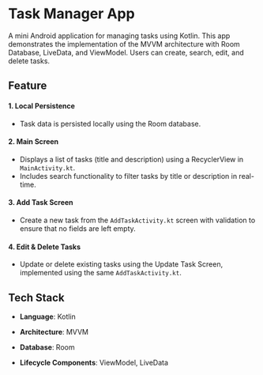 # Task Manager App

A mini Android application for managing tasks using Kotlin. This app demonstrates the implementation of the MVVM architecture with Room Database, LiveData, and ViewModel. Users can create, search, edit, and delete tasks.

## Feature

#### 1. Local Persistence
   * Task data is persisted locally using the Room database.

#### 2. Main Screen
   * Displays a list of tasks (title and description) using a RecyclerView in ```MainActivity.kt```.
   * Includes search functionality to filter tasks by title or description in real-time.

#### 3. Add Task Screen
   * Create a new task from the ```AddTaskActivity.kt``` screen with validation to ensure that no fields are left empty.

#### 4. Edit & Delete Tasks
   * Update or delete existing tasks using the Update Task Screen, implemented using the same ```AddTaskActivity.kt```.

## Tech Stack
* **Language**: Kotlin

* **Architecture**: MVVM

* **Database**: Room

* **Lifecycle Components**: ViewModel, LiveData
